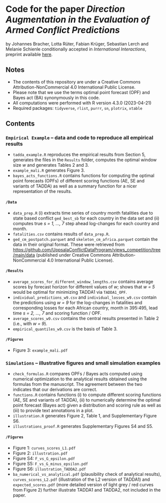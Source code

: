 # Code for the paper _Direction Augmentation in the Evaluation of Armed Conflict Predictions_

by Johannes Bracher, Lotta Rüter, Fabian Krüger, Sebastian Lerch and Melanie Schienle conditionally accepted in _International Interactions_, preprint available [here](https://arxiv.org/abs/2304.12108).

## Notes

+ The contents of this repository are under a Creative Commons Attribution-NonCommercial 4.0 International Public License.
+ Please note that we use the terms optimal point forecast (OPF) and Bayes act (BA) synonymously in this code.
+ All computations were performed with R version 4.3.0 (2023-04-21)
+ Required packages: `tidyverse`, `rlist`, `purrr`, `sn`, `plotrix`, `xtable`

## Contents

### `Empirical Example` – data and code to reproduce all empirical results
+ `tadda_example.R` reproduces the empirical results from Section 5, generates the files in the `Results` folder, computes the optimal window size *w* and generates Tables 2 and 3.
+ `example_mali.R` generates Figure 3.
+ `bayes_acts_functions.R` contains functions for computing the optimal point forecasts (OPFs) of different scoring functions (AE, SE and variants of TADDA) as well as a summary function for a nicer representation of the results.

#### `/Data`
+ `data_prep.R` (i) extracts time series of country month fatalities due to state based conflict `ged_best_sb` for each country in the data set and (ii) computes true *s = 1, ..., 7* step ahead log-changes for each country and month.
+ `fatalities.csv` contains results of `data_prep.R`.
+ `ged_cm_postpatch.parquet` and `skeleton_cm_africa.parquet` contain the data in their original format. These were retrieved from https://github.com/UppsalaConflictDataProgram/views_competition/tree/main/data (published under Creative Commons Attribution-NonCommercial 4.0 International Public License).

#### `/Results`
+ `average_scores_for_different_window_lengths.csv` contains average scores by forecast horizon for different values of *w*; shows that *w = 5* would be optimal for minimizing TADDA1 via `TADDA1_OPF`.
+ `individual_predictions_w9.csv` and `individual_losses_w9.csv` contain the predictions using *w = 9* for the log-changes in fatalities and corresponding losses for each African country, month in 395:495, lead time *s = 2, ..., 7* and scoring function / OPF.
+ `average_scores_w9.csv` contains the central results presented in Table 2 (i.e., with *w = 9*).
+ `empirical_quantiles_w9.csv` is the basis of Table 3.

#### `/Figures`
+ Figure 3: `example_mali.pdf`

### `Simulations` – illustrative figures and small simulation examples
+ `check_formulas.R` compares OPFs / Bayes acts computed using numerical optimization to the analytical results obtained using the formulas from the manuscript. The agreement between the two indicates that our derivations are correct.
+ `functions.R` contains functions (i) to compute different scoring functions (AE, SE and variants of TADDA), (ii) to numerically determine the optimal point forecast (Bayes act) given a distribution and scoring rule as well as (iii) to provide text annotations in a plot.
+ `illustration.R` generates Figure 2, Table 1, and Supplementary Figure S6.
+ `illustrations_proof.R` generates Supplementary Figures S4 and S5.

#### `/Figures`
+ Figure 1: `curves_scores_L1.pdf`
+ Figure 2: `illustration.pdf`
+ Figure S4: `F_vs_G_epsilon.pdf`
+ Figure S5: `F_vs_G_minus_epsilon.pdf`
+ Figure S6: `illustration_TADDA2.pdf`
+ `ba_numerical_vs_analytical.pdf` (plausibility check of analytical results), `curves_scores_L2.pdf` (illustration of the L2 version of TADDA1) and `expected_scores.pdf` (more detailed version of light grey / red curves from Figure 2) further illustrate TADDA1 and TADDA2, not included in the paper.

